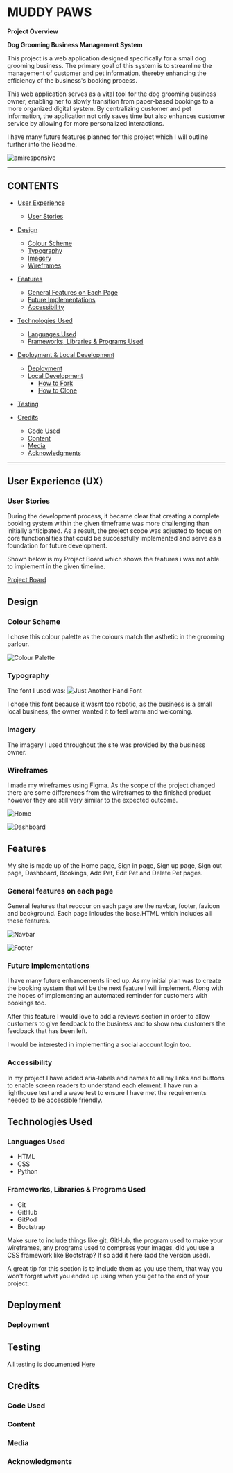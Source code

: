 # MUDDY PAWS

**Project Overview**

**Dog Grooming Business Management System**

This project is a web application designed specifically for a small dog grooming business. The primary goal of this system is to streamline the management of customer and pet information, thereby enhancing the efficiency of the business's booking process.

This web application serves as a vital tool for the dog grooming business owner, enabling her to slowly transition from paper-based bookings to a more organized digital system. By centralizing customer and pet information, the application not only saves time but also enhances customer service by allowing for more personalized interactions.

I have many future features planned for this project which I will outline further into the Readme.


![amiresponsive](/documentation/testing/AmIResponsive.png)

---

## CONTENTS

* [User Experience](#user-experience-ux)
  * [User Stories](#user-stories)

* [Design](#design)
  * [Colour Scheme](#colour-scheme)
  * [Typography](#typography)
  * [Imagery](#imagery)
  * [Wireframes](#wireframes)

* [Features](#features)
  * [General Features on Each Page](#general-features-on-each-page)
  * [Future Implementations](#future-implementations)
  * [Accessibility](#accessibility)

* [Technologies Used](#technologies-used)
  * [Languages Used](#languages-used)
  * [Frameworks, Libraries & Programs Used](#frameworks-libraries--programs-used)

* [Deployment & Local Development](#deployment--local-development)
  * [Deployment](#deployment)
  * [Local Development](#local-development)
    * [How to Fork](#how-to-fork)
    * [How to Clone](#how-to-clone)

* [Testing](#testing)

* [Credits](#credits)
  * [Code Used](#code-used)
  * [Content](#content)
  * [Media](#media)
  * [Acknowledgments](#acknowledgments)

---

## User Experience (UX)

### User Stories

During the development process, it became clear that creating a complete booking system within the given timeframe was more challenging than initially anticipated. As a result, the project scope was adjusted to focus on core functionalities that could be successfully implemented and serve as a foundation for future development.

Shown below is my Project Board which shows the features i was not able to implement in the given timeline.

[Project Board](/documentation/testing/Project-board.png)


## Design

### Colour Scheme

I chose this colour palette as the colours match the asthetic in the grooming parlour. 

![Colour Palette](/documentation/testing/Muddy%20Paws%20Palette.png)


### Typography

The font I used was:
![Just Another Hand Font](/documentation/testing/Font.png)

I chose this font because it wasnt too robotic, as the business is a small local business, the owner wanted it to feel warm and welcoming.

### Imagery

The imagery I used throughout the site was provided by the business owner. 

### Wireframes

I made my wireframes using Figma. As the scope of the project changed there are some differences from the wireframes to the finished product however they are still very similar to the expected outcome.

![Home](/documentation/wireframes/Home-wireframe.png)

![Dashboard](/documentation/wireframes/Dashboard-wireframe.png)




## Features

My site is made up of the Home page, Sign in page, Sign up page, Sign out page, Dashboard, Bookings, Add Pet, Edit Pet and Delete Pet pages.

### General features on each page

General features that reoccur on each page are the navbar, footer, favicon and background.
Each page inlcudes the base.HTML which includes all these features.

![Navbar](/documentation/testing/Navbar.png)

![Footer](/documentation/testing/Footer.png)

### Future Implementations

I have many future enhancements lined up. As my initial plan was to create the booking system that will be the next feature I will implement. Along with the hopes of implementing an automated reminder for customers with bookings too.

After this feature I would love to add a reviews section in order to allow customers to give feedback to the business and to show new customers the feedback that has been left.

I would be interested in implementing a social account login too.

### Accessibility

In my project I have added aria-labels and names to all my links and buttons to enable screen readers to understand each element. I have run a lighthouse test and a wave test to ensure I have met the requirements needed to be accessible friendly.

## Technologies Used

### Languages Used

* HTML
* CSS
* Python

### Frameworks, Libraries & Programs Used

- Git
- GitHub
- GitPod
- Bootstrap


Make sure to include things like git, GitHub, the program used to make your wireframes, any programs used to compress your images, did you use a CSS framework like Bootstrap? If so add it here (add the version used).

A great tip for this section is to include them as you use them, that way you won't forget what you ended up using when you get to the end of your project.

## Deployment


### Deployment



## Testing

All testing is documented [Here](/TESTING.md)


## Credits

### Code Used


### Content


###  Media

  
###  Acknowledgments
